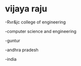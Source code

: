 # vijaya raju

-Rvr&jc college of engineering

-computer science and engineering

-guntur

-andhra pradesh

-india
